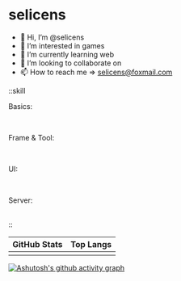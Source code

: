 # selicens

- 👋 Hi, I’m @selicens
- 👀 I’m interested in games
- 🌱 I’m currently learning web
- 💞️ I’m looking to collaborate on
- 📫 How to reach me => <selicens@foxmail.com>

::skill
<div>
  <p>Basics:</p>
  <span class="flex gap-2">
    <img src="https://img.shields.io/badge/-HTML5-E34F26?style=flat-square&logo=html5&logoColor=white" alt="" />
    <img src="https://img.shields.io/badge/-CSS3-1572B6?style=flat-square&logo=css3" alt="" />
    <img src="https://img.shields.io/badge/-JavaScript-FFD700?style=flat-square&logo=javascript&logoColor=white" alt="" />
    <img src="https://img.shields.io/badge/-TypeScript-337ab7?style=flat-square&logo=typescript&logoColor=white" alt="" />
  </span>  
</div>
<div>
  <p>Frame & Tool:</p>
  <span class="flex gap-2">
    <img src="https://img.shields.io/badge/-JQuery-0769AD?style=flat-square&logo=jquery" alt="" />
    <img src="https://img.shields.io/badge/-React-20232A?style=flat-square&logo=react" alt="" />
    <img src="https://img.shields.io/badge/-Vue-%2335495e.svg?style=flat-square&logo=vuedotjs" alt="" />
    <img src="https://img.shields.io/badge/-WebPack-2B3A42?style=flat-square&logo=webpack" alt="" />
    <img src="https://img.shields.io/badge/-Vite-646CFF?style=flat-square&logo=Vite&logoColor=white" alt="" />
    <img src="https://img.shields.io/badge/-Git-F0EFE7?style=flat-square&logo=git" alt="" />
    <img src="https://img.shields.io/badge/-Axios-5A29E4?style=flat-square&logo=axios" alt="" />
    <img src="https://img.shields.io/badge/-UniApp-3A9E46?style=flat-square&logo=uni-app" alt="" />
  </span>  
</div>
<div>
  <p>UI:</p>
  <span class="flex gap-2">
    <img src="https://img.shields.io/badge/-BootStrap-800080?style=flat-square&logo=bootstrap&logoColor=white" alt="" />
    <img src="https://img.shields.io/badge/-AntDesign-1890ff?style=flat-square&logo=ant-design" alt="" />
    <img src="https://img.shields.io/badge/-AntDesignVue-1890ff?style=flat-square&logo=ant-design-vue" alt="" />
    <img src="https://img.shields.io/badge/-Element-409EFF?style=flat-square" alt="" />
    <img src="https://img.shields.io/badge/-ElementPlus-409EFF?style=flat-square" alt="" />
  </span>
</div>
<div>
  <p>Server:</p>
  <span class="flex gap-2">
    <img src="https://img.shields.io/badge/-Linux-185886?style=flat-square&logo=linux&logoColor=white" alt="" />
    <img src="https://img.shields.io/badge/-MySql-3e6e93?style=flat-square&logo=mysql&logoColor=white" alt="" />
    <img src="https://img.shields.io/badge/-Nginx-008000?style=flat-square&logo=nginx" alt="" />
    <img src="https://img.shields.io/badge/-Docker-003F8C?style=flat-square&logo=docker" alt="" />
    <img src="https://img.shields.io/badge/-NodeJS-6DA55F?style=flat-square&logo=node.js&logoColor=white" alt="" />
    <img src="https://img.shields.io/badge/-Express-3e6e93?style=flat-square&logo=express" alt="" />
    <img src="https://img.shields.io/badge/nestjs-%23E0234E.svg?style=flat-square&logo=nestjs&logoColor=white" alt="" />
    <img src="https://img.shields.io/badge/Nuxt-ffffffbf?style=flat-square&logo=nuxtdotjs&logoColor=00c16a" alt="" />
  </span>  
</div>
::

| GitHub Stats | Top Langs |
| :----------: | :-------: |
| <img align="center" src="https://github-readme-stats.vercel.app/api?username=selicens&show_icons=true&theme=buefy&hide_border=true" alt="" /> | <img align="center" src="https://github-readme-stats.vercel.app/api/top-langs/?username=selicens&layout=compact&theme=buefy&hide_border=true" alt="" /> |

[![Ashutosh's github activity graph](https://github-readme-activity-graph.vercel.app/graph?username=selicens&theme=react-dark)](https://github.com/selicens/github-readme-activity-graph)

